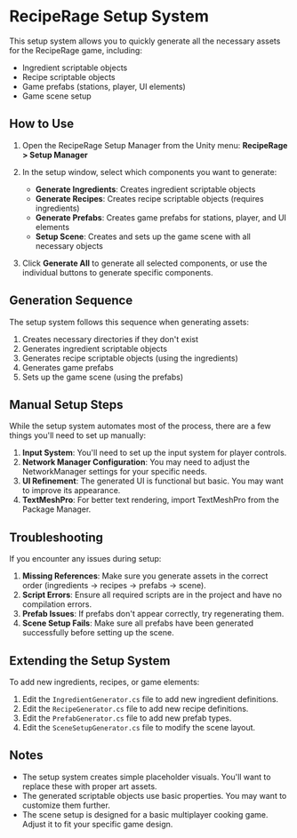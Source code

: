# RecipeRage Setup System

This setup system allows you to quickly generate all the necessary assets for the RecipeRage game, including:
- Ingredient scriptable objects
- Recipe scriptable objects
- Game prefabs (stations, player, UI elements)
- Game scene setup

## How to Use

1. Open the RecipeRage Setup Manager from the Unity menu: **RecipeRage > Setup Manager**
2. In the setup window, select which components you want to generate:
   - **Generate Ingredients**: Creates ingredient scriptable objects
   - **Generate Recipes**: Creates recipe scriptable objects (requires ingredients)
   - **Generate Prefabs**: Creates game prefabs for stations, player, and UI elements
   - **Setup Scene**: Creates and sets up the game scene with all necessary objects

3. Click **Generate All** to generate all selected components, or use the individual buttons to generate specific components.

## Generation Sequence

The setup system follows this sequence when generating assets:
1. Creates necessary directories if they don't exist
2. Generates ingredient scriptable objects
3. Generates recipe scriptable objects (using the ingredients)
4. Generates game prefabs
5. Sets up the game scene (using the prefabs)

## Manual Setup Steps

While the setup system automates most of the process, there are a few things you'll need to set up manually:

1. **Input System**: You'll need to set up the input system for player controls.
2. **Network Manager Configuration**: You may need to adjust the NetworkManager settings for your specific needs.
3. **UI Refinement**: The generated UI is functional but basic. You may want to improve its appearance.
4. **TextMeshPro**: For better text rendering, import TextMeshPro from the Package Manager.

## Troubleshooting

If you encounter any issues during setup:

1. **Missing References**: Make sure you generate assets in the correct order (ingredients → recipes → prefabs → scene).
2. **Script Errors**: Ensure all required scripts are in the project and have no compilation errors.
3. **Prefab Issues**: If prefabs don't appear correctly, try regenerating them.
4. **Scene Setup Fails**: Make sure all prefabs have been generated successfully before setting up the scene.

## Extending the Setup System

To add new ingredients, recipes, or game elements:

1. Edit the `IngredientGenerator.cs` file to add new ingredient definitions.
2. Edit the `RecipeGenerator.cs` file to add new recipe definitions.
3. Edit the `PrefabGenerator.cs` file to add new prefab types.
4. Edit the `SceneSetupGenerator.cs` file to modify the scene layout.

## Notes

- The setup system creates simple placeholder visuals. You'll want to replace these with proper art assets.
- The generated scriptable objects use basic properties. You may want to customize them further.
- The scene setup is designed for a basic multiplayer cooking game. Adjust it to fit your specific game design.
